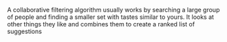 A collaborative filtering algorithm usually works by searching a large group of people
and finding a smaller set with tastes similar to yours. It looks at other things they
like and combines them to create a ranked list of suggestions